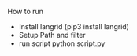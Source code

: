 
How to run 
- Install langrid (pip3 install langrid)
- Setup Path and filter 
- run script python script.py
